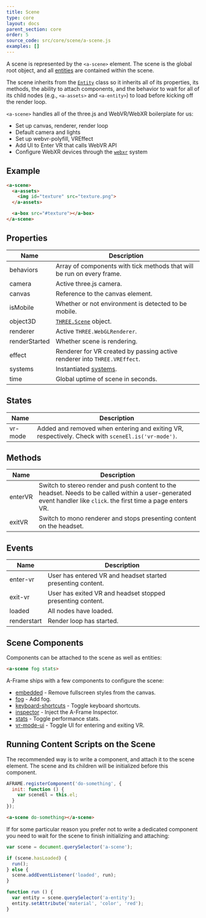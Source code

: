 ```yaml
---
title: Scene
type: core
layout: docs
parent_section: core
order: 5
source_code: src/core/scene/a-scene.js
examples: []
---
```


[entity]: ./entity.md

A scene is represented by the `<a-scene>` element. The scene is the global root
object, and all [entities][entity] are contained within the scene.

The scene inherits from the [`Entity`][entity] class so it inherits all of its
properties, its methods, the ability to attach components, and the behavior to
wait for all of its child nodes (e.g., `<a-assets>` and `<a-entity>`) to load
before kicking off the render loop.

`<a-scene>` handles all of the three.js and WebVR/WebXR boilerplate for us:

- Set up canvas, renderer, render loop
- Default camera and lights
- Set up webvr-polyfill, VREffect
- Add UI to Enter VR that calls WebVR API
- Configure WebXR devices through the [`webxr`](../components/webxr.md) system

<!--toc-->

## Example

```html
<a-scene>
  <a-assets>
    <img id="texture" src="texture.png">
  </a-assets>

  <a-box src="#texture"></a-box>
</a-scene>
```

## Properties

[scene]: http://threejs.org/docs/#Reference/Scenes/Scene
[systems]: ../core/systems.md

| Name          | Description                                                               |
|---------------|---------------------------------------------------------------------------|
| behaviors     | Array of components with tick methods that will be run on every frame.    |
| camera        | Active three.js camera.                                                   |
| canvas        | Reference to the canvas element.                                          |
| isMobile      | Whether or not environment is detected to be mobile.                      |
| object3D      | [`THREE.Scene`][scene] object.                                            |
| renderer      | Active `THREE.WebGLRenderer`.                                             |
| renderStarted | Whether scene is rendering.                                               |
| effect        | Renderer for VR created by passing active renderer into `THREE.VREffect`. |
| systems       | Instantiated [systems][systems].                                          |
| time          | Global uptime of scene in seconds.                                        |

## States

| Name    | Description                                                                                                            |
|---------|------------------------------------------------------------------------------------------------------------------------|
| vr-mode | Added and removed when entering and exiting VR, respectively. Check with `sceneEl.is('vr-mode')`. |

## Methods

| Name    | Description                                                                                                            |
|---------|------------------------------------------------------------------------------------------------------------------------|
| enterVR | Switch to stereo render and push content to the headset. Needs to be called within a user-generated event handler like `click`. the first time a page enters VR. |
| exitVR  | Switch to mono renderer and stops presenting content on the headset.                                                                           |

## Events

| Name         | Description                         |
|--------------|-------------------------------------|
| enter-vr     | User has entered VR and headset started presenting content. |
| exit-vr      | User has exited VR and headset stopped presenting content.  |
| loaded       | All nodes have loaded.                             |
| renderstart | Render loop has started.            |

## Scene Components

Components can be attached to the scene as well as entities:

```html
<a-scene fog stats>
```

[embedded]: ../components/embedded.md
[fog]: ../components/fog.md
[keyboard-shortcuts]: ../components/keyboard-shortcuts.md
[inspector]: ../introduction/visual-inspector-and-dev-tools.md
[stats]: ../components/stats.md
[vr-mode-ui]: ../components/vr-mode-ui.md

A-Frame ships with a few components to configure the scene:

- [embedded][embedded] - Remove fullscreen styles from the canvas.
- [fog][fog] - Add fog.
- [keyboard-shortcuts][keyboard-shortcuts] - Toggle keyboard shortcuts.
- [inspector][inspector] - Inject the A-Frame Inspector.
- [stats][stats] - Toggle performance stats.
- [vr-mode-ui][vr-mode-ui] - Toggle UI for entering and exiting VR.

## Running Content Scripts on the Scene

The recommended way is to write a component, and attach it to the scene element. The scene and its children will be initialized before this component.

```js
AFRAME.registerComponent('do-something', {
  init: function () {
    var sceneEl = this.el;
  }
});
```

```html
<a-scene do-something></a-scene>
```

If for some particular reason you prefer not to write a dedicated component you need to wait for the scene to finish initializing and attaching:

```js
var scene = document.querySelector('a-scene');

if (scene.hasLoaded) {
  run();
} else {
  scene.addEventListener('loaded', run);
}

function run () {
  var entity = scene.querySelector('a-entity');
  entity.setAttribute('material', 'color', 'red');
}
```
